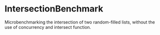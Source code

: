 # IntersectionBenchmark
Microbenchmarking the intersection of two random-filled lists, without the use of concurrency and intersect function.
